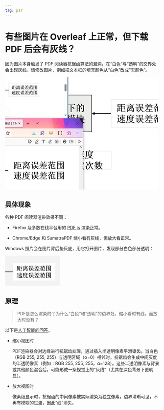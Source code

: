 ```yaml
---
tag: par
---
```


# 有些图片在 Overleaf 上正常，但下载 PDF 后会有灰线？

因为图片本身触发了 PDF 阅读器抗锯齿算法的漏洞，在“白色”与“透明”的交界处会出现灰线。请修改图片，例如把文本框的填充颜色从“白色”改成“无颜色”。

![](../assets/image-gray-line-pdf.jpg)

## 具体现象

各种 PDF 阅读器渲染效果不同：

- Firefox 及多数在线平台用的 [PDF.js](https://mozilla.github.io/pdf.js/) 渲染正常。

- Chrome/Edge 和 SumatraPDF 缩小看有灰线，但放大看正常。

Windows 照片会在图片背后垫灰底，用它打开图片，发现部分白色部分透明：

![](../assets/image-gray-line-img.png)

## 原理

> PDF是怎么渲染的？为什么“白色”和“透明”的边界处，缩小看时有线，而放大时没有？

以下是[人工智能的回答](https://yuanbao.tencent.com/bot/app/share/chat/s4IRHpBNNrtf)。

- 缩小视图时

  PDF渲染器会对边缘进行抗锯齿处理，通过插入半透明像素平滑锯齿。当白色（RGB 255, 255, 255）与透明区域（α=0）相邻时，抗锯齿会生成中间灰度的半透明像素（例如：RGB 255, 255, 255，α=128）。这些半透明像素与背景或其他颜色混合后，可能形成一条视觉上的“灰线”（尤其在深色背景下更明显）。

- 放大视图时

  像素级显示时，抗锯齿的中间像素被实际渲染为独立像素，边界清晰可见，不再有模糊的过渡，因此“线”消失。

